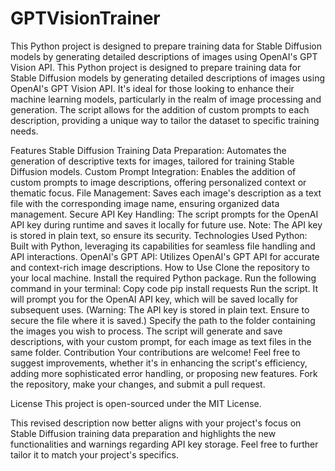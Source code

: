 # GPTVisionTrainer
This Python project is designed to prepare training data for Stable Diffusion models by generating detailed descriptions of images using OpenAI's GPT Vision API.
This Python project is designed to prepare training data for Stable Diffusion models by generating detailed descriptions of images using OpenAI's GPT Vision API. It's ideal for those looking to enhance their machine learning models, particularly in the realm of image processing and generation. The script allows for the addition of custom prompts to each description, providing a unique way to tailor the dataset to specific training needs.

Features
Stable Diffusion Training Data Preparation: Automates the generation of descriptive texts for images, tailored for training Stable Diffusion models.
Custom Prompt Integration: Enables the addition of custom prompts to image descriptions, offering personalized context or thematic focus.
File Management: Saves each image's description as a text file with the corresponding image name, ensuring organized data management.
Secure API Key Handling: The script prompts for the OpenAI API key during runtime and saves it locally for future use. Note: The API key is stored in plain text, so ensure its security.
Technologies Used
Python: Built with Python, leveraging its capabilities for seamless file handling and API interactions.
OpenAI's GPT API: Utilizes OpenAI's GPT API for accurate and context-rich image descriptions.
How to Use
Clone the repository to your local machine.
Install the required Python package. Run the following command in your terminal:
Copy code
pip install requests
Run the script. It will prompt you for the OpenAI API key, which will be saved locally for subsequent uses. (Warning: The API key is stored in plain text. Ensure to secure the file where it is saved.)
Specify the path to the folder containing the images you wish to process.
The script will generate and save descriptions, with your custom prompt, for each image as text files in the same folder.
Contribution
Your contributions are welcome! Feel free to suggest improvements, whether it's in enhancing the script's efficiency, adding more sophisticated error handling, or proposing new features. Fork the repository, make your changes, and submit a pull request.

License
This project is open-sourced under the MIT License.

This revised description now better aligns with your project's focus on Stable Diffusion training data preparation and highlights the new functionalities and warnings regarding API key storage. Feel free to further tailor it to match your project's specifics.
